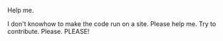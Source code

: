 Help me.

I don't knowhow to make the code run on a site. Please help me. Try to contribute.
Please.
PLEASE!
